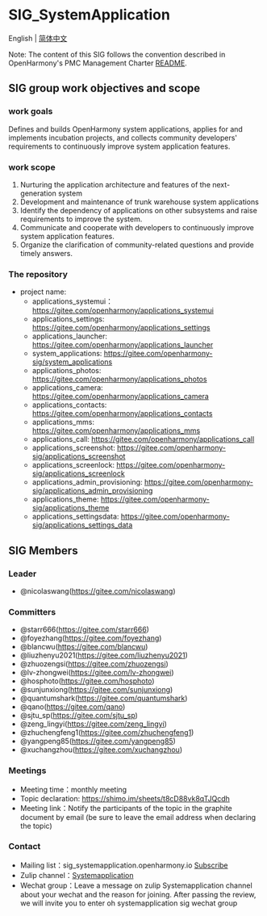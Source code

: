 # SIG_SystemApplication
English | [简体中文](./sig_systemapplications_cn.md)

Note: The content of this SIG follows the convention described in OpenHarmony's PMC Management Charter [README](/zh/pmc.md).

## SIG group work objectives and scope

### work goals
Defines and builds OpenHarmony system applications, applies for and implements incubation projects, and collects community developers' requirements to continuously improve system application features.

### work scope
1. Nurturing the application architecture and features of the next-generation system
2. Development and maintenance of trunk warehouse system applications
3. Identify the dependency of applications on other subsystems and raise requirements to improve the system.
4. Communicate and cooperate with developers to continuously improve system application features.
5. Organize the clarification of community-related questions and provide timely answers.

### The repository 
- project name:
  - applications_systemui：https://gitee.com/openharmony/applications_systemui
  - applications_settings: https://gitee.com/openharmony/applications_settings
  - applications_launcher: https://gitee.com/openharmony/applications_launcher
  - system_applications: https://gitee.com/openharmony-sig/system_applications
  - applications_photos: https://gitee.com/openharmony/applications_photos
  - applications_camera: https://gitee.com/openharmony/applications_camera
  - applications_contacts: https://gitee.com/openharmony/applications_contacts
  - applications_mms: https://gitee.com/openharmony/applications_mms
  - applications_call: https://gitee.com/openharmony/applications_call
  - applications_screenshot: https://gitee.com/openharmony-sig/applications_screenshot
  - applications_screenlock: https://gitee.com/openharmony-sig/applications_screenlock
  - applications_admin_provisioning: https://gitee.com/openharmony-sig/applications_admin_provisioning
  - applications_theme: https://gitee.com/openharmony-sig/applications_theme
  - applications_settingsdata: https://gitee.com/openharmony-sig/applications_settings_data

## SIG Members

### Leader
- @nicolaswang(https://gitee.com/nicolaswang)

### Committers
- @starr666(https://gitee.com/starr666)
- @foyezhang(https://gitee.com/foyezhang)
- @blancwu(https://gitee.com/blancwu)
- @liuzhenyu2021(https://gitee.com/liuzhenyu2021)
- @zhuozengsi(https://gitee.com/zhuozengsi)
- @lv-zhongwei(https://gitee.com/lv-zhongwei)
- @hosphoto(https://gitee.com/hosphoto)
- @sunjunxiong(https://gitee.com/sunjunxiong)
- @quantumshark(https://gitee.com/quantumshark)
- @qano(https://gitee.com/qano)
- @sjtu_sp(https://gitee.com/sjtu_sp)
- @zeng_lingyi(https://gitee.com/zeng_lingyi)
- @zhuchengfeng1(https://gitee.com/zhuchengfeng1)
- @yangpeng85(https://gitee.com/yangpeng85)
- @xuchangzhou(https://gitee.com/xuchangzhou)

 ### Meetings
- Meeting time：monthly meeting
- Topic declaration: https://shimo.im/sheets/t8cD88vk8qTJQcdh
- Meeting link：Notify the participants of the topic in the graphite document by email (be sure to leave the email address when declaring the topic)

### Contact
- Mailing list：sig_systemapplication.openharmony.io [Subscribe](https://lists.openatom.io/postorius/lists/sig_systemapplication.openharmony.io/)
- Zulip channel：[Systemapplication](https://zulip.openharmony.cn/#narrow/stream/1-general/topic/Systemapplication)
- Wechat group：Leave a message on zulip Systemapplication channel about your wechat and the reason for joining. After passing the review, we will invite you to enter oh systemapplication sig wechat group
